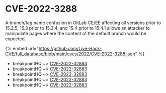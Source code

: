 # CVE-2022-3288

A branch/tag name confusion in GitLab CE/EE affecting all versions prior to 15.2.5, 15.3 prior to 15.3.4, and 15.4 prior to 15.4.1 allows an attacker to manipulate pages where the content of the default branch would be expected.

{% embed url="https://github.com/Live-Hack-CVE/full_database/blob/main/cves/2022/CVE-2022-3288.json" %}


* breakpointHQ ~> [CVE-2022-32883](https://www.alice-snow.ru/2022/database/cve-2022-3288/cve-2022-32883-breakpointhq)
* breakpointHQ ~> [CVE-2022-32883](https://www.alice-snow.ru/2022/database/cve-2022-3288/cve-2022-32883-breakpointhq)
* breakpointHQ ~> [CVE-2022-32883](https://www.alice-snow.ru/2022/database/cve-2022-3288/cve-2022-32883-breakpointhq)
* breakpointHQ ~> [CVE-2022-32883](https://www.alice-snow.ru/2022/database/cve-2022-3288/cve-2022-32883-breakpointhq)
* breakpointHQ ~> [CVE-2022-32883](https://www.alice-snow.ru/2022/database/cve-2022-3288/cve-2022-32883-breakpointhq)